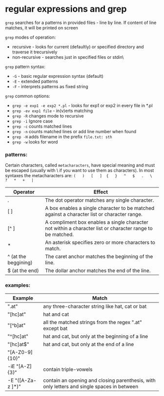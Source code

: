 # regular expressions and grep

`grep` searches for a patterns in provided files - line by line. 
If content of line matches, it will be printed on screen

`grep` modes of operation:
* recursive - looks for current (defaultly) or specified directory and traverse it trecursively
* non-recursive - searches just in specified files or stdin\

`grep`  pattern syntax:
* `-G` - basic regular expression syntax (default)
* `-E` - extended patterns
* `-F` - interprets patterns as fixed string

`grep` common options:
* `grep -e exp1 -e exp2 *.pl` - looks for exp1 or exp2 in every file in *.pl
* `grep -ev exp1 file` - in(v)erts matching
* `grep -R` changes mode to recursive
* `grep -i` Ignore case 
* `grep -c` counts matched lines
* `grep -n` counts matched lines or add line number when found
* `grep -H` adds filename in the prefix `file.txt: sth`
* `grep -w` looks for word
### patterns:
Certain characters, called `metacharacters`, have special meaning and must be escaped (usually with \ if you want to use them as characters). In most syntaxes the metacharacters are:
    `(   )   [   ]  {   }   ^   $   .   \   ?   *   +   |`

| Operator               | Effect                                                                                                    |
| ---------------------- | --------------------------------------------------------------------------------------------------------- |
| .                      | The dot operator matches any single character.                                                            |
| [ ]                    | A box enables a single character to be matched against a character list or character range.               |
| [^ ]                   | A compliment box enables a single character not within a character list or character range to be matched. |
| *                      | An asterisk specifies zero or more characters to match.                                                   |
| ^   (at the beggining) | The caret anchor matches the beginning of the line.                                                       |
| $   (at the end)       | The dollar anchor matches the end of the line.                                                            |



### examples:

| Example           | Match                                                                                      |
| ----------------- | ------------------------------------------------------------------------------------------ |
| ".at"             | any three-character string like hat, cat or bat                                            |
| "[hc]at"          | hat and cat                                                                                |
| "[^b]at"          | all the matched strings from the regex ".at" except bat                                    |
| "^[hc]at"         | hat and cat, but only at the beginning of a line                                           |
| "[hc]at$"         | hat and cat, but only at the end of a line                                                 |
| "[A-Z0-9]{10}"    |                                                                                            |
| -iE "[A-Z]{3}"    | contain triple-vowels                                                                      |
| -E "([A-Za-z ]*)" | contain an opening and closing parenthesis, with only letters and single spaces in between |
